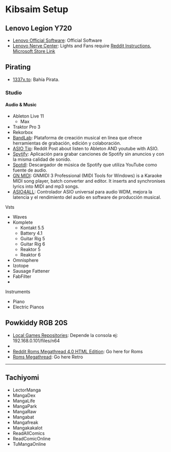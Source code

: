 # Kibsaim Setup

## Lenovo Legion Y720

- [Lenovo Official Software](https://pcsupport.lenovo.com/mx/es/products/laptops-and-netbooks/legion-series/legion-y720-15ikb/downloads/driver-list/): Official Software
- [Lenovo Nerve Center](https://store.rg-adguard.net/): Lights and Fans require [Reddit Instructions](https://www.reddit.com/r/Lenovo/comments/ltq987/lenovo_nerve_center_download/), [Microsoft Store Link](https://www.microsoft.com/en-us/p/lenovo-nerve-center/9n69gq0x4v00)

## Pirating

- [1337x.to](https://www.1377x.to/): Bahía Pirata.

### Studio

#### Audio & Music

- Ableton Live 11
  -   Max
- Traktor Pro 3
- Rekorbox
- [BandLab](https://www.bandlab.com/): Plataforma de creación musical en línea que ofrece herramientas de grabación, edición y colaboración.
- [ASIO Tip](https://www.reddit.com/r/ableton/comments/pxvm79/asio_prevents_youtube_spotify_from_working_noob/): Reddit Post about listen to Ableton AND youtube with ASIO.
- [Spytify](https://github.com/jwallet/spy-spotify): Aplicación para grabar canciones de Spotify sin anuncios y con la misma calidad de sonido.
- [Spotdl](https://github.com/spotDL/spotify-downloader): Descargador de música de Spotify que utiliza YouTube como fuente de audio.
- [GN MIDI](https://www.gnmidi.com/): GNMIDI 3 Professional (MIDI Tools for Windows) is a Karaoke MIDI song player, batch converter and editor. It inserts and synchronises lyrics into MIDI and mp3 songs.
- [ASIO4ALL](http://www.asio4all.org/): Controlador ASIO universal para audio WDM, mejora la latencia y el rendimiento del audio en software de producción musical.

Vsts

- Waves
- Komplete
  - Kontakt 5.5
  - Battery 4.1
  - Guitar Rig 5
  - Guitar Rig 6
  - Reaktor 5
  - Reaktor 6
- Omnisphere
- Izotope
- Sausage Fattener
- FabFilter
- 

Instruments

- Piano
- Electric Pianos

## Powkiddy RGB 20S

- [Local Games Repositories](http://192.168.0.ip/files/console): Depende la consola ej: 192.168.0.101/files/n64
- 
- [Reddit Roms Megathread 4.0 HTML Edition](https://www.reddit.com/r/Roms/comments/m59zx3/roms_megathread_40_html_edition_2021/?rdt=54521&onetap_auto=true&show_am=true): Go here for Roms
- [Roms Megathread](https://r-roms.github.io/megathread/retro/): Go here Retro

---

## Tachiyomi

- LectorManga
- MangaDex
- MangaLife
- MangaPark
- MangaRaw
- Mangabat
- Mangafreak
- Mangakakalot
- ReadAllComics
- ReadComicOnline
- TuMangaOnline
